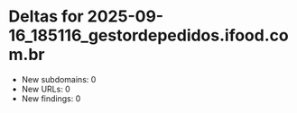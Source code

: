 # Deltas for 2025-09-16_185116_gestordepedidos.ifood.com.br
- New subdomains: 0
- New URLs: 0
- New findings: 0
